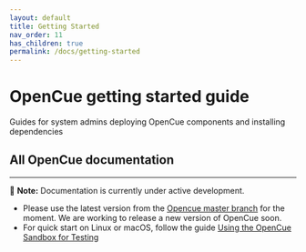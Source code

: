```yaml
---
layout: default
title: Getting Started
nav_order: 11
has_children: true
permalink: /docs/getting-started
---
```


# OpenCue getting started guide

Guides for system admins deploying OpenCue components and installing dependencies

## All OpenCue documentation

---

🚧 **Note:** Documentation is currently under active development. 

- Please use the latest version from the [Opencue master branch](https://github.com/AcademySoftwareFoundation/OpenCue) for the moment. We are working to release a new version of OpenCue soon.
- For quick start on Linux or macOS, follow the guide [Using the OpenCue Sandbox for Testing](developer-guide/sandbox-testing/)
